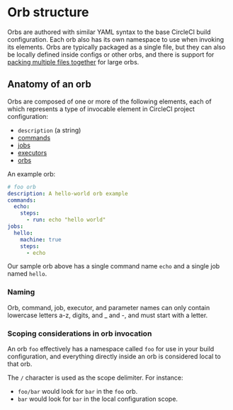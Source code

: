 # Orb structure

Orbs are authored with similar YAML syntax to the base CircleCI build configuration. Each orb also has its own namespace to use when invoking its elements. Orbs are typically packaged as a single file, but they can also be locally defined inside configs or other orbs, and there is support for [packing multiple files together](packing-config-files-into-one.md) for large orbs.

## Anatomy of an orb
Orbs are composed of one or more of the following elements, each of which represents a type of invocable element in CircleCI project configuration:

* `description` (a string)
* [commands](commands.md)
* [jobs](jobs.md)
* [executors](executors.md)
* [orbs](inline-orbs.md)

An example orb:
```yaml
# foo orb
description: A hello-world orb example
commands:
  echo:
    steps:
      - run: echo "hello world"
jobs:
  hello:
    machine: true
    steps:
      - echo
```

Our sample orb above has a single command name `echo` and a single job named `hello`.

### Naming

Orb, command, job, executor, and parameter names can only contain lowercase letters a-z, digits, and _ and -, and must start with a letter.

### Scoping considerations in orb invocation

An orb `foo` effectively has a namespace called `foo` for use in your build configuration, and everything directly inside an orb is considered local to that orb.

The `/` character is used as the scope delimiter. For instance:
* `foo/bar` would look for `bar` in the `foo` orb.
* `bar` would look for `bar` in the local configuration scope.
